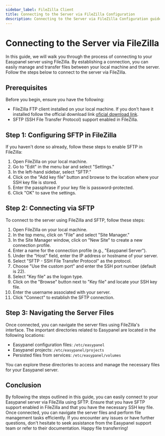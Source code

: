 ```yaml
---
sidebar_label: FileZilla Client
title: Connecting to the Server via FileZilla Configuration
description: Connecting to the Server via FileZilla Configuration guide
---
```


# Connecting to the Server via FileZilla

In this guide, we will walk you through the process of connecting to your Easypanel server using FileZilla. By establishing a connection, you can easily manage and transfer files between your local machine and the server. Follow the steps below to connect to the server via FileZilla.

## Prerequisites

Before you begin, ensure you have the following:

- FileZilla FTP client installed on your local machine. If you don't have it installed follow the official download link [oficial download link](https://filezilla-project.org/download.php).
- SFTP (SSH File Transfer Protocol) support enabled in FileZilla.

## Step 1: Configuring SFTP in FileZilla

If you haven't done so already, follow these steps to enable SFTP in FileZilla:

1. Open FileZilla on your local machine.
2. Go to "Edit" in the menu bar and select "Settings."
3. In the left-hand sidebar, select "SFTP."
4. Click on the "Add key file" button and browse to the location where your SSH key file is stored.
5. Enter the passphrase if your key file is password-protected.
6. Click "OK" to save the settings.

## Step 2: Connecting via SFTP

To connect to the server using FileZilla and SFTP, follow these steps:

1. Open FileZilla on your local machine.
2. In the top menu, click on "File" and select "Site Manager."
3. In the Site Manager window, click on "New Site" to create a new connection profile.
4. Enter a name for the connection profile (e.g., "Easypanel Server").
5. Under the "Host" field, enter the IP address or hostname of your server.
6. Select "SFTP - SSH File Transfer Protocol" as the protocol.
7. Choose "Use the custom port" and enter the SSH port number (default is 22).
8. Select "Key file" as the logon type.
9. Click on the "Browse" button next to "Key file" and locate your SSH key file.
10. Enter the username associated with your server.
11. Click "Connect" to establish the SFTP connection.

## Step 3: Navigating the Server Files

Once connected, you can navigate the server files using FileZilla's interface. The important directories related to Easypanel are located in the following locations:

- Easypanel configuration files: `/etc/easypanel`
- Easypanel projects: `/etc/easypanel/projects`
- Persisted files from services: `/etc/easypanel/volumes`

You can explore these directories to access and manage the necessary files for your Easypanel server.

## Conclusion

By following the steps outlined in this guide, you can easily connect to your Easypanel server via FileZilla using SFTP. Ensure that you have SFTP support enabled in FileZilla and that you have the necessary SSH key file. Once connected, you can navigate the server files and perform file management tasks efficiently. If you encounter any issues or have further questions, don't hesitate to seek assistance from the Easypanel support team or refer to their documentation. Happy file transferring!
